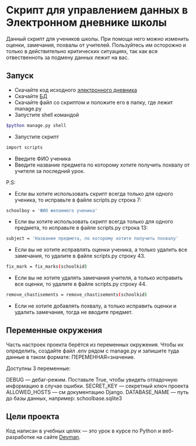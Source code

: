 # Скрипт для управлением данных в Электронном дневнике школы

Данный скрипт для учеников школы. При помощи него можно изменить оценки, замечания, похвалы от учителей. Пользуйтесь им осторожно и только в действительно критических ситуациях, так как вся отвественноть за подмену данных лежит на вас.

## Запуск

- Скачайте код исходного [электронного дневника](https://github.com/devmanorg/e-diary/tree/master#%D0%BF%D0%B5%D1%80%D0%B5%D0%BC%D0%B5%D0%BD%D0%BD%D1%8B%D0%B5-%D0%BE%D0%BA%D1%80%D1%83%D0%B6%D0%B5%D0%BD%D0%B8%D1%8F)
- Скачайте [БД](https://dvmn.org/filer/canonical/1562234129/166/)
- Скачайте файл со скриптом и положите его в папку, где лежит manage.py
- Запустите shell командой 
```bash
$python manage.py shell
```
- Запустите скрипт
```bash
import scripts
```
- Введите ФИО ученика
- Введите название предмета по которому хотите получить похвалу от учителя за последний урок.

P.S:
- Если вы хотите использовать скрипт всегда только для одного ученика, то исправьте в файле scripts.py строка 7:
```bash
schoolboy = 'ФИО желаемого ученика'
```
- Если вы хотите использовать скрипт всегда только для одного предмета, то исправьте в файле scripts.py строка 13:
```bash
subject = 'Название предмета, по которому хотите получить похвалу'
```
- Если вы не хотите исправлять оценки ученика, а только удалить все замечания, то удалите в файле scripts.py строку 43.
```bash
fix_mark = fix_marks(schoolkid)
```
- Если вы не хотите удалять замечания учителя, а только исправить все оценки, то удалите в файле scripts.py строку 44.
```bash
remove_chastisements = remove_chastisements(schoolkid)
```
- Если не хотите добавлять похвалу, а только исправить оценки и удалить замечания, тогда не вводите предмет.

## Переменные окружения
Часть настроек проекта берётся из переменных окружения. Чтобы их определить, создайте файл .env рядом с manage.py и запишите туда данные в таком формате: ПЕРЕМЕННАЯ=значение.

Доступны 3 переменные:

DEBUG — дебаг-режим. Поставьте True, чтобы увидеть отладочную информацию в случае ошибки.
SECRET_KEY — секретный ключ проекта
ALLOWED_HOSTS — см документацию Django.
DATABASE_NAME — путь до базы данных, например: schoolbase.sqlite3

## Цели проекта

Код написан в учебных целях — это урок в курсе по Python и веб-разработке на сайте [Devman](https://dvmn.org).
